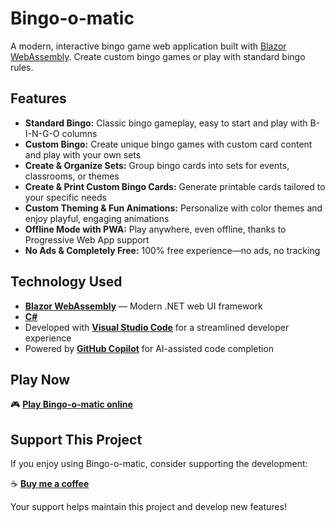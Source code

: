 # Bingo-o-matic

A modern, interactive bingo game web application built with [Blazor WebAssembly](https://dotnet.microsoft.com/apps/aspnet/web-apps/blazor). Create custom bingo games or play with standard bingo rules.

## Features

- **Standard Bingo:** Classic bingo gameplay, easy to start and play with B-I-N-G-O columns
- **Custom Bingo:** Create unique bingo games with custom card content and play with your own sets
- **Create & Organize Sets:** Group bingo cards into sets for events, classrooms, or themes
- **Create & Print Custom Bingo Cards:** Generate printable cards tailored to your specific needs
- **Custom Theming & Fun Animations:** Personalize with color themes and enjoy playful, engaging animations
- **Offline Mode with PWA:** Play anywhere, even offline, thanks to Progressive Web App support
- **No Ads & Completely Free:** 100% free experience—no ads, no tracking

## Technology Used

- **[Blazor WebAssembly](https://dotnet.microsoft.com/apps/aspnet/web-apps/blazor)** — Modern .NET web UI framework
- **[C#](https://learn.microsoft.com/dotnet/csharp/)**
- Developed with **[Visual Studio Code](https://code.visualstudio.com/)** for a streamlined developer experience
- Powered by **[GitHub Copilot](https://github.com/features/copilot)** for AI-assisted code completion

## Play Now

🎮 **[Play Bingo-o-matic online](https://www.bingo-o-matic.com)**

## Support This Project

If you enjoy using Bingo-o-matic, consider supporting the development:

☕ **[Buy me a coffee](https://buymeacoffee.com/jamesmontemagno)**

Your support helps maintain this project and develop new features!